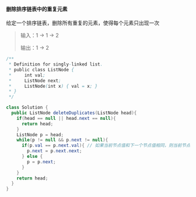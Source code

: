 #### 删除排序链表中的重复元素

给定一个排序链表，删除所有重复的元素，使得每个元素只出现一次

>输入：1 -> 1 -> 2
>
>输出：1 -> 2



```java
/**
 * Definition for singly-linked list.
 * public class ListNode {
 *     int val;
 *     ListNode next;
 *     ListNode(int x) { val = x; }
 * }
 */

class Solution {
  public ListNode deleteDuplicates(ListNode head){
    if(head == null || head.next == null){
      return head;
    }
    ListNode p = head;
    while(p != null && p.next != null){
      if(p.val == p.next.val){ // 如果当前节点值和下一个节点值相同，则当前节点的next直接指向next.next
        p.next = p.next.next;
      } else {
        p = p.next;
      }
    }
    return head;
  }
}
```

